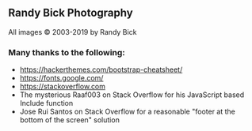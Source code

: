 ## Randy Bick Photography

All images &copy; 2003-2019 by Randy Bick



### Many thanks to the following:

* https://hackerthemes.com/bootstrap-cheatsheet/
* https://fonts.google.com/
* https://stackoverflow.com
* The mysterious Raaf003 on Stack Overflow for his JavaScript based Include function
* Jose Rui Santos on Stack Overflow for a reasonable "footer at the bottom of the screen" solution
